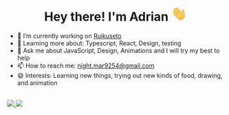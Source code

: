 <h1 align="center">Hey there! I'm Adrian <img width="36px" src="https://raw.githubusercontent.com/ABSphreak/ABSphreak/master/gifs/Hi.gif" alt="waving hand"/> </h1>

- 🔭 I’m currently working on [Ruikuseto](https://social-rikuseto.netlify.app/)
- 🌱 Learning more about: Typescript, React, Design, testing
- 💬 Ask me about JavaScript, Design, Animations and I will try my best to help
- 📫 How to reach me: [night.mar9254@gmail.com](mailto:night.mar9254@gmail.com)
- 😄 Interests: Learning new things, trying out new kinds of food, drawing, and animation

<br />

<a href="https://github.com/Nightmare9254">
  <img  height="160em" src="https://github-readme-stats.vercel.app/api?username=Nightmare9254&show_icons=true&theme=github_dark" />
</a>
  
<a href="https://github.com/Nightmare9254">
  <img height="160em" src="https://github-readme-stats.vercel.app/api/top-langs/?username=Nightmare9254&layout=compact&theme=github_dark" />
</a>

  
